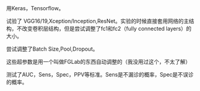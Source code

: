 用Keras，Tensorflow。

试验了 VGG16/19,Xception/Inception,ResNet。实验的时候直接套用网络的主结构，不改变卷积层结构，但是尝试调整了fc1和fc2（fully connected layers）的大小。

尝试调整了Batch Size,Pool,Dropout。

这些超参数是用一个叫做FGLab的东西自动调整的（我没用过这个，不太了解）

测试了AUC，Sens，Spec，PPV等标准。Sens是不漏诊的概率，Spec是不误诊的概率。
